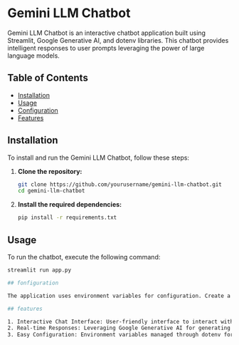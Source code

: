 # Gemini LLM Chatbot

Gemini LLM Chatbot is an interactive chatbot application built using Streamlit, Google Generative AI, and dotenv libraries. This chatbot provides intelligent responses to user prompts leveraging the power of large language models.

## Table of Contents

- [Installation](#installation)
- [Usage](#usage)
- [Configuration](#configuration)
- [Features](#features)

## Installation

To install and run the Gemini LLM Chatbot, follow these steps:

1. **Clone the repository:**

    ```bash
    git clone https://github.com/yourusername/gemini-llm-chatbot.git
    cd gemini-llm-chatbot
    ```

2. **Install the required dependencies:**

    ```bash
    pip install -r requirements.txt
    ```

## Usage

To run the chatbot, execute the following command:

```bash
streamlit run app.py

## fonfiguration

The application uses environment variables for configuration. Create a .env file in the root directory and add the following entries:

## features

1. Interactive Chat Interface: User-friendly interface to interact with the chatbot.
2. Real-time Responses: Leveraging Google Generative AI for generating responses to user prompts.
3. Easy Configuration: Environment variables managed through dotenv for secure API key handling.

 
